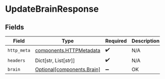 # UpdateBrainResponse


## Fields

| Field                                                              | Type                                                               | Required                                                           | Description                                                        |
| ------------------------------------------------------------------ | ------------------------------------------------------------------ | ------------------------------------------------------------------ | ------------------------------------------------------------------ |
| `http_meta`                                                        | [components.HTTPMetadata](../../models/components/httpmetadata.md) | :heavy_check_mark:                                                 | N/A                                                                |
| `headers`                                                          | Dict[str, List[*str*]]                                             | :heavy_check_mark:                                                 | N/A                                                                |
| `brain`                                                            | [Optional[components.Brain]](../../models/components/brain.md)     | :heavy_minus_sign:                                                 | OK                                                                 |